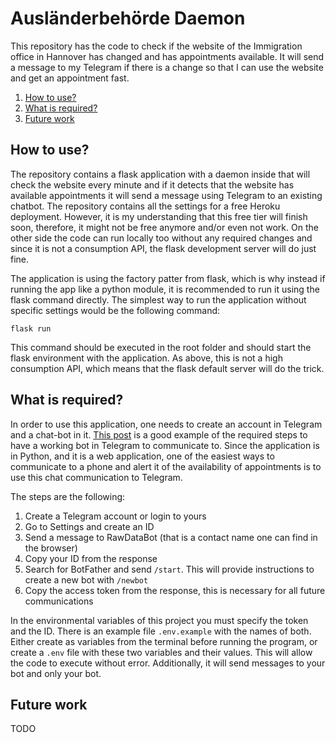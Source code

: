 # Ausländerbehörde Daemon
This repository has the code to check if the website of the Immigration office in Hannover has changed and has 
appointments available. It will send a message to my Telegram if there is a change so that I can use the website and 
get an appointment fast.
1. [How to use?](#how-to-use)
2. [What is required?](#what-is-required)
3. [Future work](#future-work)

## How to use?
The repository contains a flask application with a daemon inside that will check the website every minute and if it
detects that the website has available appointments it will send a message using Telegram to an existing chatbot. 
The repository contains all the settings for a free Heroku deployment. However, it is my understanding that this free
tier will finish soon, therefore, it might not be free anymore and/or even not work. On the other side the code can run
locally too without any required changes and since it is not a consumption API, the flask development server will do
just fine.

The application is using the factory patter from flask, which is why instead if running the app like a python module, it
is recommended to run it using the flask command directly. The simplest way to run the application without 
specific settings would be the following command:
```
flask run
```
This command should be executed in the root folder and should start the flask environment with the application. As
above, this is not a high consumption API, which means that the flask default server will do the trick.

## What is required?
In order to use this application, one needs to create an account in Telegram and a chat-bot in it. 
[This post](https://medium.com/@robertbracco1/how-to-write-a-telegram-bot-to-send-messages-with-python-bcdf45d0a580)
is a good example of the required steps to have a working bot in Telegram to communicate to. Since the application is
in Python, and it is a web application, one of the easiest ways to communicate to a phone and alert it of the 
availability of appointments is to use this chat communication to Telegram. 

The steps are the following:
1. Create a Telegram account or login to yours
2. Go to Settings and create an ID
3. Send a message to RawDataBot (that is a contact name one can find in the browser)
4. Copy your ID from the response
5. Search for BotFather and send `/start`. This will provide instructions to create a new bot with `/newbot`
6. Copy the access token from the response, this is necessary for all future communications

In the environmental variables of this project you must specify the token and the ID. There is an example file
`.env.example` with the names of both. Either create as variables from the terminal before running the program,
or create a `.env` file with these two variables and their values. This will allow the code to execute without error.
Additionally, it will send messages to your bot and only your bot.

## Future work
TODO
